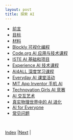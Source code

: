 ```yaml
---
layout: post
title: 探索 AI
---
```


- [前言](1-intro)
- [目标](2-framework)
- [材料](3-material)
- [Blockly 可视化编程](5-blockly)
- [Code.org AI 应用与技术课程](7-code-org)
- [ISTE AI 基础和项目](9-iste)
- [Experience AI 技术课程](10-experience-ai)
- [AI4ALL 深度学习课程](13-ai4all)
- [Everyday AI 课堂活动](15-everyday-ai)
- [MIT App Inventor 手机 AI](17-mit-app-inventor)
- [Technovation Girls AI 竞赛](19-tech-girl)
- [AI 交互艺术](23-ml-arts)
- [真实物理世界中的 AI 进化](25-ai-physics)
- [AI for Everyone](27-ng-ai)
- [常见问题](31-faq)

<br/>

[Index](../) |[Next](0-intro) |
